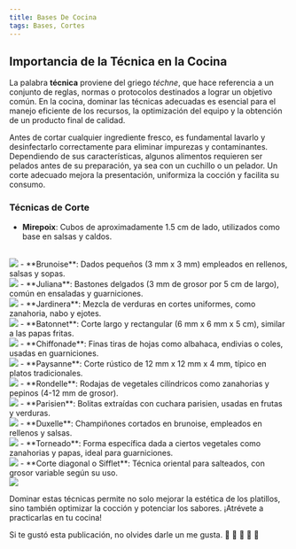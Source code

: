 ```yaml
---
title: Bases De Cocina
tags: Bases, Cortes
---
```


## Importancia de la Técnica en la Cocina

La palabra **técnica** proviene del griego *téchne*, que hace referencia a un conjunto de reglas, normas o protocolos destinados a lograr un objetivo común. En la cocina, dominar las técnicas adecuadas es esencial para el manejo eficiente de los recursos, la optimización del equipo y la obtención de un producto final de calidad.

Antes de cortar cualquier ingrediente fresco, es fundamental lavarlo y desinfectarlo correctamente para eliminar impurezas y contaminantes. Dependiendo de sus características, algunos alimentos requieren ser pelados antes de su preparación, ya sea con un cuchillo o un pelador. Un corte adecuado mejora la presentación, uniformiza la cocción y facilita su consumo.

### **Técnicas de Corte**

- **Mirepoix**: Cubos de aproximadamente 1.5 cm de lado, utilizados como base en salsas y caldos.
<br>
<img class="image image--lg" src="https://www.lafallera.es/wp-content/uploads/2024/04/shutterstock_1893433816.jpg"/>
- **Brunoise**: Dados pequeños (3 mm x 3 mm) empleados en rellenos, salsas y sopas.
<br>
<img class="image image--lg" src="https://www.cuina.cat/uploads/s1/25/10/02/brunoiseweb-32860_42_645x400.jpg"/>
- **Juliana**: Bastones delgados (3 mm de grosor por 5 cm de largo), común en ensaladas y guarniciones.
<br>
<img class="image image--lg" src="https://www.arrozsos.es/wp-content/uploads/2024/03/shutterstock_631441214-1-1080x675.jpg"/>
- **Jardinera**: Mezcla de verduras en cortes uniformes, como zanahoria, nabo y ejotes.
<br>
<img class="image image--lg" src="https://www.butterandqueen.com/wp-content/uploads/Corte-en-jardinera-1200x663.jpg"/>
- **Batonnet**: Corte largo y rectangular (6 mm x 6 mm x 5 cm), similar a las papas fritas.
<br>
<img class="image image--lg" src="https://www.petitchef.es/imgupl/recipe/papas-fritas--md-460076p722472.jpg"/>
- **Chiffonade**: Finas tiras de hojas como albahaca, endivias o coles, usadas en guarniciones.
<br>
<img class="image image--lg" src="https://i.ytimg.com/vi/12sTtErClaQ/maxresdefault.jpg"/>
- **Paysanne**: Corte rústico de 12 mm x 12 mm x 4 mm, típico en platos tradicionales.
<br>
<img class="image image--lg" src="https://www.butterandqueen.com/wp-content/uploads/Corte-en-paysanne-1200x663.png"/>
- **Rondelle**: Rodajas de vegetales cilíndricos como zanahorias y pepinos (4-12 mm de grosor).
<br>
<img class="image image--lg" src="https://media.foodandtravel.mx/wp-content/uploads/2021/07/cortes-de-cocina-rondelle-1024x683.jpg"/>
- **Parisien**: Bolitas extraídas con cuchara parisien, usadas en frutas y verduras.
<br>
<img class="image image--lg" src="https://www.butterandqueen.com/wp-content/uploads/Corte-Parisien-1200x663.jpg"/>
- **Duxelle**: Champiñones cortados en brunoise, empleados en rellenos y salsas.
<br>
<img class="image image--lg" src="https://www.gastronomiavasca.net/uploads/image/file/6487/Duxell.jpg"/>
- **Torneado**: Forma específica dada a ciertos vegetales como zanahorias y papas, ideal para guarniciones.
<br>
<img class="image image--lg" src="https://ingenieriademenu.com/wp-content/uploads/2021/06/Tipo-de-corte-en-cocina-torneado.jpg"/>
- **Corte diagonal o Sifflet**: Técnica oriental para salteados, con grosor variable según su uso.
<br>
<img class="image image--lg" src="https://www.gastronomiaycia.com/wp-content/uploads/2016/01/corte_sifflets.jpg"/>


Dominar estas técnicas permite no solo mejorar la estética de los platillos, sino también optimizar la cocción y potenciar los sabores. ¡Atrévete a practicarlas en tu cocina!

Si te gustó esta publicación, no olvides darle un me gusta. :star2: :star2: :star2: :star2: :star2:

